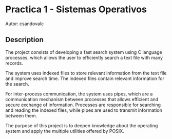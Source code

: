 # Practica 1 - Sistemas Operativos

Autor: csandovalc

## Description

The project consists of developing a fast search system using C language processes, which allows the user to efficiently search a text file with many records.

The system uses indexed files to store relevant information from the text file and improve search time. The indexed files contain relevant information for the search.

For inter-process communication, the system uses pipes, which are a communication mechanism between processes that allows efficient and secure exchange of information. Processes are responsible for searching and reading the indexed files, while pipes are used to transmit information between them.

The purpose of this project is to deepen knowledge about the operating system and apply the multiple utilities offered by POSIX.
